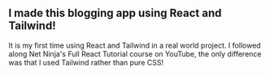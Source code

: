 ## I made this blogging app using React and Tailwind!
It is my first time using React and Tailwind in a real world project. I followed along Net Ninja's Full React Tutorial course on YouTube, the only difference was that I used Tailwind rather than pure CSS!